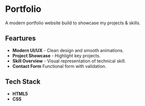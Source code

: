 # Portfolio
A modern portfolio website build to showcase my projects & skills.

## Feartures
- **Modern UI/UX** - Clean design and smooth animations.
- **Project Showcase** - Highlight key projects.
- **Skill Overview** - Visual representation of technical skill.
- **Contact Form** Functional form with validation.

## Tech Stack
- **HTML5**
- **CSS**
